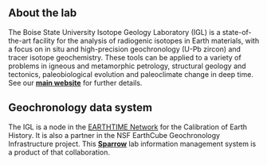 ## About the lab

The Boise State University Isotope Geology Laboratory (IGL) is a
state-of-the-art facility for the analysis of radiogenic isotopes in Earth
materials, with a focus on in situ and high-precision geochronology (U-Pb
zircon) and tracer isotope geochemistry. These tools can be applied to a variety
of problems in igneous and metamorphic petrology, structural geology and
tectonics, paleobiological evolution and paleoclimate change in deep time.
See our [**main website**](https://earth.boisestate.edu/isotope/) for
further details.

## Geochronology data system

The IGL is a node in the [EARTHTIME Network](http://www.earth-time.org/)
for the Calibration of Earth History. It is also a partner in the
NSF EarthCube Geochronology Infrastructure project. This
[**Sparrow**](https://sparrow-data.org) lab information management system
is a product of that collaboration.
